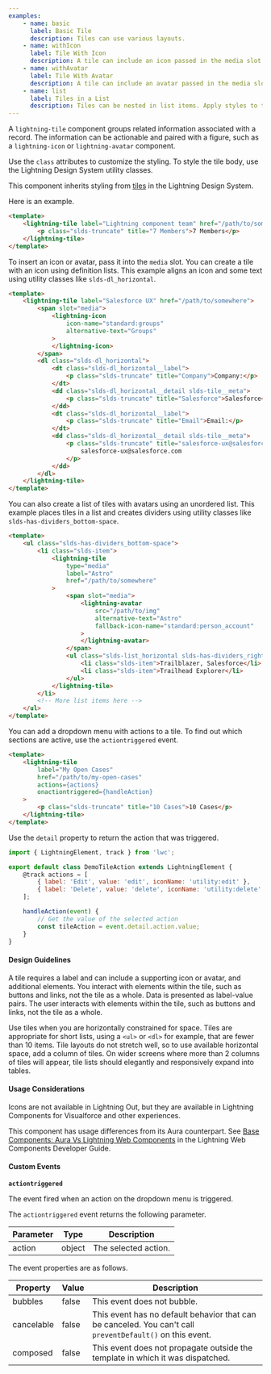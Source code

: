 ```yaml
---
examples:
    - name: basic
      label: Basic Tile
      description: Tiles can use various layouts.
    - name: withIcon
      label: Tile With Icon
      description: A tile can include an icon passed in the media slot.
    - name: withAvatar
      label: Tile With Avatar
      description: A tile can include an avatar passed in the media slot.
    - name: list
      label: Tiles in a List
      description: Tiles can be nested in list items. Apply styles to the list and each item to create dividers.
---
```


A `lightning-tile` component groups related information associated with a
record. The information can be actionable and paired with a figure, such as a
`lightning-icon` or `lightning-avatar` component.

Use the `class` attributes to customize the styling. To style the tile
body, use the Lightning Design System utility classes.

This component inherits styling from
[tiles](https://www.lightningdesignsystem.com/components/tiles/) in the
Lightning Design System.

Here is an example.

```html
<template>
    <lightning-tile label="Lightning component team" href="/path/to/somewhere">
        <p class="slds-truncate" title="7 Members">7 Members</p>
    </lightning-tile>
</template>
```

To insert an icon or avatar, pass it into the `media` slot. You can
create a tile with an icon using definition lists. This example aligns an icon
and some text using utility classes like `slds-dl_horizontal`.

```html
<template>
    <lightning-tile label="Salesforce UX" href="/path/to/somewhere">
        <span slot="media">
            <lightning-icon
                icon-name="standard:groups"
                alternative-text="Groups"
            >
            </lightning-icon>
        </span>
        <dl class="slds-dl_horizontal">
            <dt class="slds-dl_horizontal__label">
                <p class="slds-truncate" title="Company">Company:</p>
            </dt>
            <dd class="slds-dl_horizontal__detail slds-tile__meta">
                <p class="slds-truncate" title="Salesforce">Salesforce</p>
            </dd>
            <dt class="slds-dl_horizontal__label">
                <p class="slds-truncate" title="Email">Email:</p>
            </dt>
            <dd class="slds-dl_horizontal__detail slds-tile__meta">
                <p class="slds-truncate" title="salesforce-ux@salesforce.com">
                    salesforce-ux@salesforce.com
                </p>
            </dd>
        </dl>
    </lightning-tile>
</template>
```

You can also create a list of tiles with avatars using an unordered list.
This example places tiles in a list and creates dividers using utility classes
like `slds-has-dividers_bottom-space`.

```html
<template>
    <ul class="slds-has-dividers_bottom-space">
        <li class="slds-item">
            <lightning-tile
                type="media"
                label="Astro"
                href="/path/to/somewhere"
            >
                <span slot="media">
                    <lightning-avatar
                        src="/path/to/img"
                        alternative-text="Astro"
                        fallback-icon-name="standard:person_account"
                    >
                    </lightning-avatar>
                </span>
                <ul class="slds-list_horizontal slds-has-dividers_right">
                    <li class="slds-item">Trailblazer, Salesforce</li>
                    <li class="slds-item">Trailhead Explorer</li>
                </ul>
            </lightning-tile>
        </li>
        <!-- More list items here -->
    </ul>
</template>
```

You can add a dropdown menu with actions to a tile. To find out which sections are active, use the `actiontriggered` event.

```html
<template>
    <lightning-tile
        label="My Open Cases"
        href="/path/to/my-open-cases"
        actions={actions}
        onactiontriggered={handleAction}
    >
        <p class="slds-truncate" title="10 Cases">10 Cases</p>
    </lightning-tile>
</template>
```

Use the `detail` property to return the action that was triggered.

```javascript
import { LightningElement, track } from 'lwc';

export default class DemoTileAction extends LightningElement {
    @track actions = [
        { label: 'Edit', value: 'edit', iconName: 'utility:edit' },
        { label: 'Delete', value: 'delete', iconName: 'utility:delete' },
    ];

    handleAction(event) {
        // Get the value of the selected action
        const tileAction = event.detail.action.value;
    }
}
```

#### Design Guidelines

A tile requires a label and can include a supporting icon or avatar, and additional elements. You interact with elements within the tile, such as buttons and links, not the tile as a whole. Data is presented as label­-value pairs. The user interacts with elements within the tile, such as buttons and links, not the tile as a whole.

Use tiles when you are horizontally constrained for space. Tiles are appropriate for short lists, using a `<ul>` or `<dl>` for example, that are fewer than 10 items. Tile layouts do not stretch well, so to use available horizontal space, add a column of tiles. On wider screens where more than 2 columns of tiles will appear, tile lists should elegantly and responsively expand into tables.

#### Usage Considerations

Icons are not available in Lightning Out, but they are available in Lightning Components for Visualforce and other experiences.

This component has usage differences from its Aura counterpart. See [Base Components: Aura Vs Lightning Web Components](https://developer.salesforce.com/docs/platform/lwc/guide/migrate-map-aura-lwc-components) in the Lightning Web Components Developer Guide.

#### Custom Events

**`actiontriggered`**

The event fired when an action on the dropdown menu is triggered.

The `actiontriggered` event returns the following parameter.

| Parameter | Type   | Description          |
| --------- | ------ | -------------------- |
| action    | object | The selected action. |

The event properties are as follows.

| Property   | Value | Description                                                                                               |
| ---------- | ----- | --------------------------------------------------------------------------------------------------------- |
| bubbles    | false | This event does not bubble.                                                                               |
| cancelable | false | This event has no default behavior that can be canceled. You can't call `preventDefault()` on this event. |
| composed   | false | This event does not propagate outside the template in which it was dispatched.                            |
